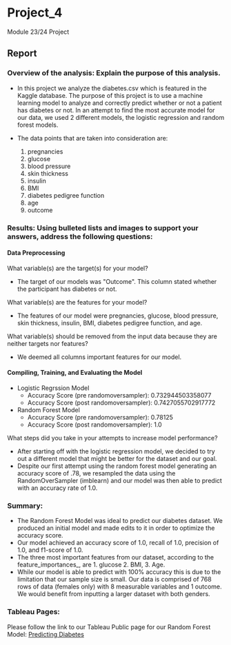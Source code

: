 # Project_4
Module 23/24 Project

## Report

### Overview of the analysis: Explain the purpose of this analysis.
* In this project we analyze the diabetes.csv which is featured in the Kaggle database. The purpose of this project is to use a machine learning model to analyze and correctly predict whether or not a patient has diabetes or not. In an attempt to find the most accurate model for our data, we used 2 different models, the logistic regression and random forest models. 

* The data points that are taken into consideration are: 
    1) pregnancies
    2) glucose
    3) blood pressure
    4) skin thickness
    5) insulin
    6) BMI
    7) diabetes pedigree function
    9) age
    10) outcome

### Results: Using bulleted lists and images to support your answers, address the following questions:

#### Data Preprocessing

What variable(s) are the target(s) for your model?
* The target of our models was "Outcome". This column stated whether the participant has diabetes or not.

What variable(s) are the features for your model?
* The features of our model were pregnancies, glucose, blood pressure, skin thickness, insulin, BMI, diabetes pedigree function, and age.

What variable(s) should be removed from the input data because they are neither targets nor features?
* We deemed all columns important features for our model.

#### Compiling, Training, and Evaluating the Model
* Logistic Regrssion Model
    * Accuracy Score (pre randomoversampler): 0.732944503358077
    * Accuracy Score (post randomoversampler): 0.7427055702917772
* Random Forest Model
    * Accuracy Score (pre randomoversampler): 0.78125
    * Accuracy Score (post randomoversampler): 1.0

What steps did you take in your attempts to increase model performance?
* After starting off with the logistic regression model, we decided to try out a different model that might be better for the dataset and our goal.
* Despite our first attempt using the random forest model generating an accuracy score of .78, we resampled the data using the RandomOverSampler (imblearn) and our model was then able to predict with an accuracy rate of 1.0. 


### Summary:
* The Random Forest Model was ideal to predict our diabetes dataset. We produced an initial model and made edits to it in order to optimize the accuracy score. 
* Our model achieved an accuracy score of 1.0, recall of 1.0, precision of 1.0, and f1-score of 1.0.
* The three most important features from our dataset, according to the feature_importances_, are 1. glucose 2. BMI, 3. Age. 
* While our model is able to predict with 100% accuracy this is due to the limitation that our sample size is small. Our data is comprised of 768 rows of data (females only) with 8 measurable variables and 1 outcome. We would benefit from inputting a larger dataset with both genders.



### Tableau Pages:
Please follow the link to our Tableau Public page for our Random Forest Model: 
<a href="https://public.tableau.com/app/profile/jared.sletto/viz/RF_Diabetes_Tablea/PredictingDiabetes">Predicting Diabetes</a>
